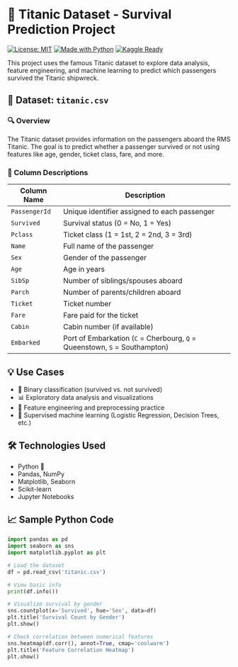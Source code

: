 # 🚢 Titanic Dataset - Survival Prediction Project

[![License: MIT](https://img.shields.io/badge/License-MIT-yellow.svg)](LICENSE)
[![Made with Python](https://img.shields.io/badge/Made%20with-Python-blue?logo=python)](https://www.python.org/)
[![Kaggle Ready](https://img.shields.io/badge/Kaggle-Compatible-blue)]()

This project uses the famous Titanic dataset to explore data analysis, feature engineering, and machine learning to predict which passengers survived the Titanic shipwreck.


## 📁 Dataset: `titanic.csv`

### 🔍 Overview

The Titanic dataset provides information on the passengers aboard the RMS Titanic. The goal is to predict whether a passenger survived or not using features like age, gender, ticket class, fare, and more.


### 🧾 Column Descriptions

| Column Name   | Description |
|---------------|-------------|
| `PassengerId` | Unique identifier assigned to each passenger |
| `Survived`    | Survival status (0 = No, 1 = Yes) |
| `Pclass`      | Ticket class (1 = 1st, 2 = 2nd, 3 = 3rd) |
| `Name`        | Full name of the passenger |
| `Sex`         | Gender of the passenger |
| `Age`         | Age in years |
| `SibSp`       | Number of siblings/spouses aboard |
| `Parch`       | Number of parents/children aboard |
| `Ticket`      | Ticket number |
| `Fare`        | Fare paid for the ticket |
| `Cabin`       | Cabin number (if available) |
| `Embarked`    | Port of Embarkation (`C` = Cherbourg, `Q` = Queenstown, `S` = Southampton) |


## 💡 Use Cases

- 🎯 Binary classification (survived vs. not survived)
- 📊 Exploratory data analysis and visualizations
- 🧠 Feature engineering and preprocessing practice
- 🤖 Supervised machine learning (Logistic Regression, Decision Trees, etc.)



## 🛠️ Technologies Used

- Python 🐍
- Pandas, NumPy
- Matplotlib, Seaborn
- Scikit-learn
- Jupyter Notebooks


## 📈 Sample Python Code

```python
import pandas as pd
import seaborn as sns
import matplotlib.pyplot as plt

# Load the dataset
df = pd.read_csv('titanic.csv')

# View basic info
print(df.info())

# Visualize survival by gender
sns.countplot(x='Survived', hue='Sex', data=df)
plt.title('Survival Count by Gender')
plt.show()

# Check correlation between numerical features
sns.heatmap(df.corr(), annot=True, cmap='coolwarm')
plt.title('Feature Correlation Heatmap')
plt.show()
